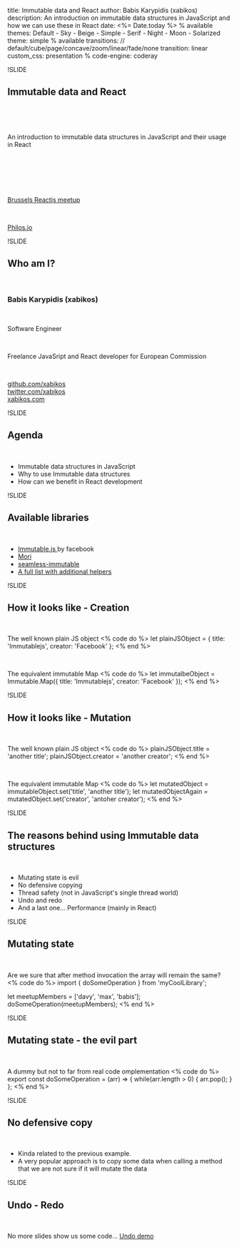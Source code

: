 title: Immutable data and React
author: Babis Karypidis (xabikos)
description: An introduction on immutable data structures in JavaScript and how we can use these in React
date: <%= Date.today %>
% available themes: Default - Sky - Beige - Simple - Serif - Night - Moon - Solarized
theme: simple
% available transitions: // default/cube/page/concave/zoom/linear/fade/none
transition: linear
custom_css: presentation
% code-engine: coderay


!SLIDE
## Immutable data and React
<p>&nbsp;</p>
<p>&nbsp;</p>
An introduction to immutable data structures in JavaScript and their usage in React
<p>&nbsp;</p>
<p>&nbsp;</p>
<p>&nbsp;</p>
<a href="http://www.meetup.com/ReactJS-Belgium/">Brussels Reactjs meetup </a> 
<p>&nbsp;</p>
<a href="https://philos.io">Philos.io</a>

!SLIDE
## Who am I?
<p>&nbsp;</p>
<h3>
  Babis Karypidis (<strong>xabikos</strong>)
</h3>
<p>&nbsp;</p>
<p>
  Software Engineer
</p>
<p>&nbsp;</p>
<p>
  Freelance JavaSript and React developer for European Commission 
</p>
<p>&nbsp;</p>
<p>
  <a href="http://github.com/xabikos">github.com/xabikos</a>
  <br>
  <a href="http://twitter.com/xabikos">twitter.com/xabikos</a>
  <br>
  <a href="http://xabikos.com">xabikos.com</a>
</p>

!SLIDE
## Agenda

<p>&nbsp;</p>

* Immutable data structures in JavaScript
* Why to use Immutable data structures
* How can we benefit in React development

!SLIDE
## Available libraries

<p>&nbsp;</p>

* <a href="https://facebook.github.io/immutable-js/"> Immutable.js </a> by facebook 
* <a href="http://swannodette.github.io/mori/"> Mori </a>
* <a href="https://github.com/rtfeldman/seamless-immutable">seamless-immutable </a>
* <a href="https://gist.github.com/jlongster/bce43d9be633da55053f">A full list with additional helpers</a>

!SLIDE
## How it looks like - Creation

<p>&nbsp;</p>
The well known plain JS object
<% code do %>
let plainJSObject = {
  title: 'Immutablejs',
  creator: 'Facebook' 
};
<% end %>
<p>&nbsp;</p>
The equivalent immutable Map
<% code do %>
let immutalbeObject = Immutable.Map({
  title: 'Immutablejs',
  creator: 'Facebook' 
});
<% end %>

!SLIDE
## How it looks like - Mutation

<p>&nbsp;</p>
The well known plain JS object
<% code do %>
plainJSObject.title = 'another title';
plainJSObject.creator = 'another creator';
<% end %>
<p>&nbsp;</p>
The equivalent immutable Map
<% code do %>
let mutatedObject = immutableObject.set('title', 'another title');
let mutatedObjectAgain = mutatedObject.set('creator', 'antoher creator');
<% end %>

!SLIDE
## The reasons behind using Immutable data structures

<p>&nbsp;</p>

* Mutating state is evil
* No defensive copying
* Thread safety (not in JavaScript's single thread world)
* Undo and redo
* And a last one... Performance (mainly in React)

!SLIDE
## Mutating state

<p>&nbsp;</p>
Are we sure that after method invocation the array will remain the same?
<% code do %>
import { doSomeOperation } from 'myCoolLibrary';

let meetupMembers = ['davy', 'max', 'babis'];
doSomeOperation(meetupMembers);
<% end %>

!SLIDE
## Mutating state - the evil part

<p>&nbsp;</p>
A dummy but not to far from real code omplementation
<% code do %>
export const doSomeOperation = (arr) => {
  while(arr.length > 0) {
    arr.pop();
  }
};
<% end %>

!SLIDE
## No defensive copy

<p>&nbsp;</p>

* Kinda related to the previous example. 
* A very popular approach is to copy some data when calling a method that we are not sure if it will mutate the data

!SLIDE
## Undo - Redo

<p>&nbsp;</p>
No more slides show us some code...
<a href="https://jsbin.com/wawuge/edit?js,output">Undo demo</a>
